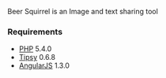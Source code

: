 Beer Squirrel is an Image and text sharing tool


### Requirements
- [PHP](http://php.net/) 5.4.0
- [Tipsy](http://tipsy.la/) 0.6.8
- [AngularJS](https://angularjs.org/) 1.3.0
		

